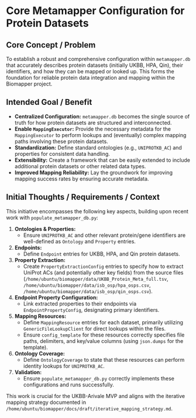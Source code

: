 # Core Metamapper Configuration for Protein Datasets

## Core Concept / Problem
To establish a robust and comprehensive configuration within `metamapper.db` that accurately describes protein datasets (initially UKBB, HPA, Qin), their identifiers, and how they can be mapped or looked up. This forms the foundation for reliable protein data integration and mapping within the Biomapper project.

## Intended Goal / Benefit
-   **Centralized Configuration:** `metamapper.db` becomes the single source of truth for how protein datasets are structured and interconnected.
-   **Enable `MappingExecutor`:** Provide the necessary metadata for the `MappingExecutor` to perform lookups and (eventually) complex mapping paths involving these protein datasets.
-   **Standardization:** Define standard ontologies (e.g., `UNIPROTKB_AC`) and properties for consistent data handling.
-   **Extensibility:** Create a framework that can be easily extended to include additional protein datasets or other related data types.
-   **Improved Mapping Reliability:** Lay the groundwork for improving mapping success rates by ensuring accurate metadata.

## Initial Thoughts / Requirements / Context
This initiative encompasses the following key aspects, building upon recent work with `populate_metamapper_db.py`:

1.  **Ontologies & Properties:**
    *   Ensure `UNIPROTKB_AC` and other relevant protein/gene identifiers are well-defined as `Ontology` and `Property` entries.
2.  **Endpoints:**
    *   Define `Endpoint` entries for UKBB, HPA, and Qin protein datasets.
3.  **Property Extraction:**
    *   Create `PropertyExtractionConfig` entries to specify how to extract UniProt ACs (and potentially other key fields) from the source files (`/home/ubuntu/biomapper/data/UKBB_Protein_Meta_full.tsv`, `/home/ubuntu/biomapper/data/isb_osp/hpa_osps.csv`, `/home/ubuntu/biomapper/data/isb_osp/qin_osps.csv`).
4.  **Endpoint Property Configuration:**
    *   Link extracted properties to their endpoints via `EndpointPropertyConfig`, designating primary identifiers.
5.  **Mapping Resources:**
    *   Define `MappingResource` entries for each dataset, primarily utilizing `GenericFileLookupClient` for direct lookups within the files.
    *   Ensure `config_template` for these resources correctly specifies file paths, delimiters, and key/value columns (using `json.dumps` for the template).
6.  **Ontology Coverage:**
    *   Define `OntologyCoverage` to state that these resources can perform identity lookups for `UNIPROTKB_AC`.
7.  **Validation:**
    *   Ensure `populate_metamapper_db.py` correctly implements these configurations and runs successfully.

This work is crucial for the UKBB-Arivale MVP and aligns with the iterative mapping strategy documented in `/home/ubuntu/biomapper/docs/draft/iterative_mapping_strategy.md`.

